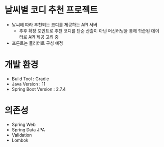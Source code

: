 # 날씨별 코디 추천 프로젝트
* 날씨에 따라 추천되는 코디를 제공하는 API 서버
  * 추후 확장 포인트로 추천 코디를 단순 산출이 아닌 머신러닝을 통해 학습된 데이터로 API 제공 고려 중 
* 프론트는 플러터로 구성 예정

# 개발 환경
* Build Tool : Gradle
* Java Version : 11
* Spring Boot Version : 2.7.4

# 의존성
* Spring Web
* Spring Data JPA
* Validation
* Lombok
